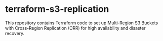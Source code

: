 # terraform-s3-replication
This repository contains Terraform code to set up Multi-Region S3 Buckets with Cross-Region Replication (CRR) for high availability and disaster recovery.
